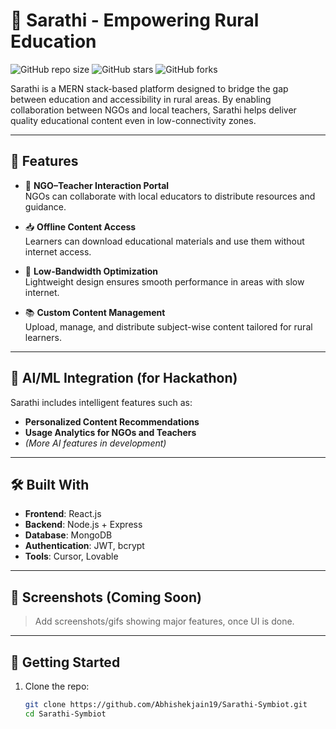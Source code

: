 # 🌱 Sarathi - Empowering Rural Education

![GitHub repo size](https://img.shields.io/github/repo-size/Abhishekjain19/Sarathi-Symbiot)
![GitHub stars](https://img.shields.io/github/stars/Abhishekjain19/Sarathi-Symbiot?style=social)
![GitHub forks](https://img.shields.io/github/forks/Abhishekjain19/Sarathi-Symbiot?style=social)

Sarathi is a MERN stack-based platform designed to bridge the gap between education and accessibility in rural areas. By enabling collaboration between NGOs and local teachers, Sarathi helps deliver quality educational content even in low-connectivity zones.

---

## 🚀 Features

- 👥 **NGO–Teacher Interaction Portal**  
  NGOs can collaborate with local educators to distribute resources and guidance.

- 📥 **Offline Content Access**  
  Learners can download educational materials and use them without internet access.

- 📶 **Low-Bandwidth Optimization**  
  Lightweight design ensures smooth performance in areas with slow internet.

- 📚 **Custom Content Management**  
  Upload, manage, and distribute subject-wise content tailored for rural learners.

---

## 🧠 AI/ML Integration (for Hackathon)

Sarathi includes intelligent features such as:
- **Personalized Content Recommendations**
- **Usage Analytics for NGOs and Teachers**
- *(More AI features in development)*

---

## 🛠️ Built With

- **Frontend**: React.js  
- **Backend**: Node.js + Express  
- **Database**: MongoDB  
- **Authentication**: JWT, bcrypt  
- **Tools**: Cursor, Lovable

---

## 📸 Screenshots (Coming Soon)

> Add screenshots/gifs showing major features, once UI is done.

---

## 🏁 Getting Started

1. Clone the repo:
   ```bash
   git clone https://github.com/Abhishekjain19/Sarathi-Symbiot.git
   cd Sarathi-Symbiot
